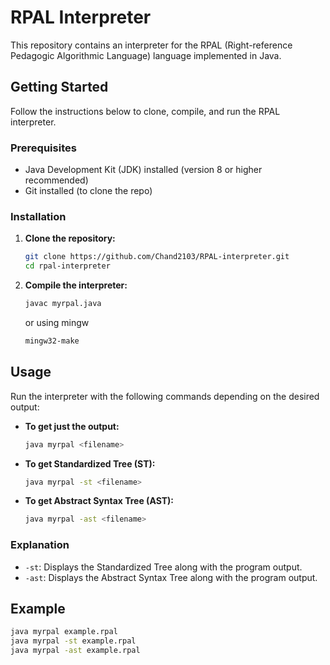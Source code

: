 # RPAL Interpreter

This repository contains an interpreter for the RPAL (Right-reference Pedagogic Algorithmic Language) language implemented in Java.

## Getting Started

Follow the instructions below to clone, compile, and run the RPAL interpreter.

### Prerequisites

- Java Development Kit (JDK) installed (version 8 or higher recommended)
- Git installed (to clone the repo)

### Installation

1. **Clone the repository:**

   ```bash
   git clone https://github.com/Chand2103/RPAL-interpreter.git
   cd rpal-interpreter
   ```

2. **Compile the interpreter:**

   ```bash
   javac myrpal.java
   ```
   or using mingw
   ```bash
   mingw32-make 
   ```   

## Usage

Run the interpreter with the following commands depending on the desired output:

- **To get just the output:**

  ```bash
  java myrpal <filename>
  ```

- **To get Standardized Tree (ST):**

  ```bash
  java myrpal -st <filename>
  ```

- **To get Abstract Syntax Tree (AST):**

  ```bash
  java myrpal -ast <filename>
  ```

### Explanation

- `-st`: Displays the Standardized Tree along with the program output.
- `-ast`: Displays the Abstract Syntax Tree along with the program output.

## Example

```bash
java myrpal example.rpal
java myrpal -st example.rpal
java myrpal -ast example.rpal
```


